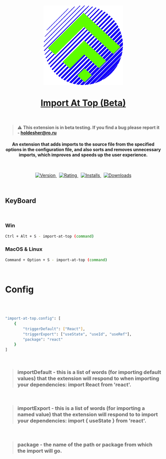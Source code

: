 <h1 align="center">
   <a href="https://marketplace.visualstudio.com/items?itemName=kah3vich.import-at-top">
        <br/>
        <img src="https://raw.githubusercontent.com/kah3vich/Import-At-Top/master/assets/logo.png" alt="logo" width="256">
        <br/>
        <br/>
        Import At Top (Beta)
        <br/>
        <br/>
    </a>
</h1>

> :warning: **This extension is in beta testing. If you find a bug please report it - holdesher@ro.ru**

<h4 align="center">An extension that adds imports to the source file from the specified options in the configuration file, and also sorts and removes unnecessary imports, which improves and speeds up the user experience.</h4>

<br/>

<p align="center">
    <a href="https://marketplace.visualstudio.com/items?itemName=kah3vich.import-at-top">
        <img src="https://vsmarketplacebadges.dev/version-short/kah3vich.import-at-top.svg?style=for-the-badge&colorA=252526&colorB=43A047&label=VERSION" alt="Version">
    </a>&nbsp;
    <a href="https://marketplace.visualstudio.com/items?itemName=kah3vich.import-at-top">
        <img src="https://vsmarketplacebadges.dev/rating-short/kah3vich.import-at-top.svg?style=for-the-badge&colorA=252526&colorB=43A047&label=Rating" alt="Rating">
    </a>&nbsp;
    <a href="https://marketplace.visualstudio.com/items?itemName=kah3vich.import-at-top">
        <img src="https://vsmarketplacebadges.dev/installs-short/kah3vich.import-at-top.svg?style=for-the-badge&colorA=252526&colorB=43A047&label=Installs" alt="Installs">
    </a>&nbsp;
    <a href="https://marketplace.visualstudio.com/items?itemName=kah3vich.import-at-top">
        <img src="https://vsmarketplacebadges.dev/downloads-short/kah3vich.import-at-top.svg?style=for-the-badge&colorA=252526&colorB=43A047&label=Downloads" alt="Downloads">
    </a>
</p>

<br/>

## KeyBoard

<br/>

### Win

```bash
Ctrl + Alt + S - import-at-top (command)
```

### MacOS & Linux

```bash
Command + Option + S - import-at-top (command)
```

<br/>

# Config

<br/>

```bash

"import-at-top.config": [
	{
		"triggerDefault": ["React"],
		"triggerExport": ["useState", "useId", "useRef"],
		"package": "react"
	}
]
```

<br/>

> ### <b>importDefault</b> - this is a list of words (for importing default values) that the extension will respond to when importing your dependencies: import React from 'react'.

<br/>

> ### <b>importExport</b> - this is a list of words (for importing a named value) that the extension will respond to to import your dependencies: import { useState } from 'react'.

<br/>

> ### <b>package</b> - the name of the path or package from which the import will go.

<br/>
